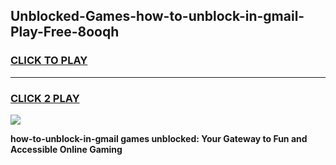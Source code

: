 
## Unblocked-Games-how-to-unblock-in-gmail-Play-Free-8ooqh
<h3>
<a href="https://premium76.site?title=how-to-unblock-in-gmail&ref=18A1">CLICK TO PLAY</a></h3>
<hr>

<h3>
<a href="https://premium76.site?title=how-to-unblock-in-gmail&ref=18A1">CLICK 2 PLAY</a>
  
</h3>

<a href="https://premium76.site?title=how-to-unblock-in-gmail&ref=18A1"><img src="https://clearcache.store/games.png"></a>


**how-to-unblock-in-gmail games unblocked: Your Gateway to Fun and Accessible Online Gaming**
